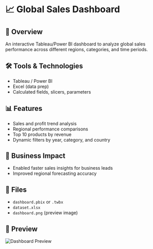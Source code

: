 # 📈 Global Sales Dashboard

## 📌 Overview
An interactive Tableau/Power BI dashboard to analyze global sales performance across different regions, categories, and time periods.

## 🛠 Tools & Technologies
- Tableau / Power BI
- Excel (data prep)
- Calculated fields, slicers, parameters

## 📊 Features
- Sales and profit trend analysis
- Regional performance comparisons
- Top 10 products by revenue
- Dynamic filters by year, category, and country

## 🎯 Business Impact
- Enabled faster sales insights for business leads
- Improved regional forecasting accuracy

## 📎 Files
- `dashboard.pbix` or `.twbx`
- `dataset.xlsx`
- `dashboard.png` (preview image)

## 📸 Preview
![Dashboard Preview](../assets/global_sales_dashboard.png)
